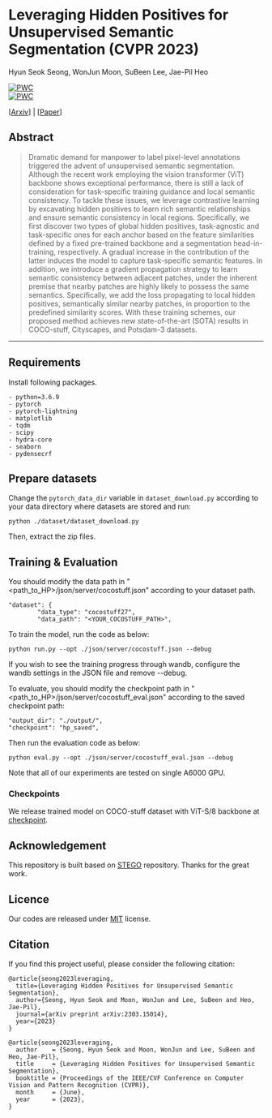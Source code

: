 # Leveraging Hidden Positives for Unsupervised Semantic Segmentation (CVPR 2023)
Hyun Seok Seong</sup>, WonJun Moon</sup>, SuBeen Lee</sup>, Jae-Pil Heo</sup>

[![PWC](https://img.shields.io/endpoint.svg?url=https://paperswithcode.com/badge/leveraging-hidden-positives-for-unsupervised/unsupervised-semantic-segmentation-on-potsdam-1)](https://paperswithcode.com/sota/unsupervised-semantic-segmentation-on-potsdam-1?p=leveraging-hidden-positives-for-unsupervised)
<br/>
[![PWC](https://img.shields.io/endpoint.svg?url=https://paperswithcode.com/badge/leveraging-hidden-positives-for-unsupervised/unsupervised-semantic-segmentation-on-coco-7)](https://paperswithcode.com/sota/unsupervised-semantic-segmentation-on-coco-7?p=leveraging-hidden-positives-for-unsupervised)

[[Arxiv](https://arxiv.org/abs/2303.15014)] | [[Paper]()]

## Abstract
> Dramatic demand for manpower to label pixel-level annotations triggered the advent of unsupervised semantic segmentation. Although the recent work employing the vision transformer (ViT) backbone shows exceptional performance, there is still a lack of consideration for task-specific training guidance and local semantic consistency. To tackle these issues, we leverage contrastive learning by excavating hidden positives to learn rich semantic relationships and ensure semantic consistency in local regions. Specifically, we first discover two types of global hidden positives, task-agnostic and task-specific ones for each anchor based on the feature similarities defined by a fixed pre-trained backbone and a segmentation head-in-training, respectively. A gradual increase in the contribution of the latter induces the model to capture task-specific semantic features. In addition, we introduce a gradient propagation strategy to learn semantic consistency between adjacent patches, under the inherent premise that nearby patches are highly likely to possess the same semantics. Specifically, we add the loss propagating to local hidden positives, semantically similar nearby patches, in proportion to the predefined similarity scores. With these training schemes, our proposed method achieves new state-of-the-art (SOTA) results in COCO-stuff, Cityscapes, and Potsdam-3 datasets.
----------


## Requirements
Install following packages.
```
- python=3.6.9
- pytorch
- pytorch-lightning
- matplotlib
- tqdm
- scipy
- hydra-core
- seaborn
- pydensecrf
```

## Prepare datasets
Change the `pytorch_data_dir` variable in `dataset_download.py` according to your data directory where datasets are stored and run:
```
python ./dataset/dataset_download.py
```
Then, extract the zip files.

## Training & Evaluation
You should modify the data path in "<path_to_HP>/json/server/cocostuff.json" according to your dataset path.

```data_path
"dataset": {
        "data_type": "cocostuff27",
        "data_path": "<YOUR_COCOSTUFF_PATH>",
```

To train the model, run the code as below:
```train
python run.py --opt ./json/server/cocostuff.json --debug
```
If you wish to see the training progress through wandb, configure the wandb settings in the JSON file and remove --debug.

To evaluate, you should modify the checkpoint path in "<path_to_HP>/json/server/cocostuff_eval.json" according to the saved checkpoint path:
```ckpt_path
"output_dir": "./output/",
"checkpoint": "hp_saved",
```

Then run the evaluation code as below:
```
python eval.py --opt ./json/server/cocostuff_eval.json --debug
```

Note that all of our experiments are tested on single A6000 GPU.

### Checkpoints
We release trained model on COCO-stuff dataset with ViT-S/8 backbone at [checkpoint](https://drive.google.com/file/d/1ugF4s4yvLSCQH967BKjyYVFX5G4pRktP/view?usp=drive_link).

## Acknowledgement
This repository is built based on [STEGO](https://github.com/mhamilton723/STEGO) repository.
Thanks for the great work.

## Licence
Our codes are released under [MIT](https://opensource.org/licenses/MIT) license.

## Citation
If you find this project useful, please consider the following citation:
```
@article{seong2023leveraging,
  title={Leveraging Hidden Positives for Unsupervised Semantic Segmentation},
  author={Seong, Hyun Seok and Moon, WonJun and Lee, SuBeen and Heo, Jae-Pil},
  journal={arXiv preprint arXiv:2303.15014},
  year={2023}
}
```
```
@article{seong2023leveraging,
  author    = {Seong, Hyun Seok and Moon, WonJun and Lee, SuBeen and Heo, Jae-Pil},
  title     = {Leveraging Hidden Positives for Unsupervised Semantic Segmentation},
  booktitle = {Proceedings of the IEEE/CVF Conference on Computer Vision and Pattern Recognition (CVPR)},
  month     = {June},
  year      = {2023},
}
```
